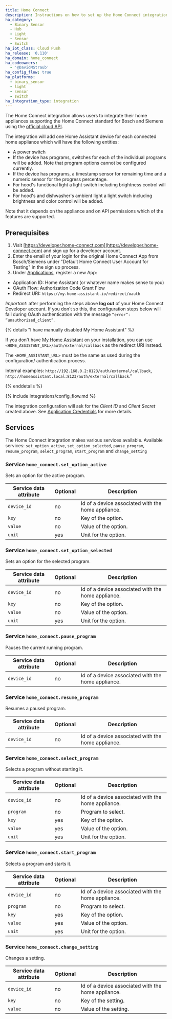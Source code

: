 ```yaml
---
title: Home Connect
description: Instructions on how to set up the Home Connect integration within Home Assistant.
ha_category:
  - Binary Sensor
  - Hub
  - Light
  - Sensor
  - Switch
ha_iot_class: Cloud Push
ha_release: '0.110'
ha_domain: home_connect
ha_codeowners:
  - '@DavidMStraub'
ha_config_flow: true
ha_platforms:
  - binary_sensor
  - light
  - sensor
  - switch
ha_integration_type: integration
---
```


The Home Connect integration allows users to integrate their home appliances supporting the Home Connect standard for Bosch and Siemens using the [official cloud API](https://developer.home-connect.com).

The integration will add one Home Assistant device for each connected home appliance which will have the following entities:

- A power switch
- If the device has programs, switches for each of the individual programs will be added. Note that program options cannot be configured currently.
- If the device has programs, a timestamp sensor for remaining time and a numeric sensor for the progress percentage.
- For hood's functional light a light switch including brightness control will be added.
- For hood's and dishwasher's ambient light a light switch including brightness and color control will be added.

Note that it depends on the appliance and on API permissions which of the features are supported.

## Prerequisites

1. Visit [https://developer.home-connect.com](https://developer.home-connect.com) and sign up for a developer account.
2. Enter the email of your login for the original Home Connect App from Bosch/Siemens under "Default Home Connect User Account for Testing" in the sign up process.
3. Under [Applications](https://developer.home-connect.com/applications), register a new App:

- Application ID: Home Assistant (or whatever name makes sense to you)
- OAuth Flow: Authorization Code Grant Flow
- Redirect URI: `https://my.home-assistant.io/redirect/oauth`

*Important*: after performing the steps above **log out** of your Home Connect Developer account. If you don't so this, the configuration steps below will fail during OAuth authentication with the message `“error”: “unauthorized_client”`.

{% details "I have manually disabled My Home Assistant" %}

If you don't have [My Home Assistant](/integrations/my) on your installation,
you can use `<HOME_ASSISTANT_URL>/auth/external/callback` as the redirect URI
instead.

The `<HOME_ASSISTANT_URL>` must be the same as used during the configuration/
authentication process.

Internal examples: `http://192.168.0.2:8123/auth/external/callback`, `http://homeassistant.local:8123/auth/external/callback`." 

{% enddetails %}

{% include integrations/config_flow.md %}

The integration configuration will ask for the *Client ID* and *Client Secret* created above. See [Application Credentials](/integrations/application_credentials) for more details.

## Services

The Home Connect integration makes various services available.
Available services: `set_option_active`, `set_option_selected`, `pause_program`, `resume_program`, `select_program`, `start_program` and `change_setting`

### Service `home_connect.set_option_active`

Sets an option for the active program.

| Service data attribute    | Optional | Description                                      |
|---------------------------|----------|--------------------------------------------------|
| `device_id` | no | Id of a device associated with the home appliance. |
| `key` | no | Key of the option. |
| `value` | no | Value of the option. |
| `unit` | yes | Unit for the option. |

### Service `home_connect.set_option_selected`

Sets an option for the selected program.

| Service data attribute    | Optional | Description                                      |
|---------------------------|----------|--------------------------------------------------|
| `device_id` | no | Id of a device associated with the home appliance. |
| `key` | no | Key of the option. |
| `value` | no | Value of the option. |
| `unit` | yes | Unit for the option. |

### Service `home_connect.pause_program`

Pauses the current running program.

| Service data attribute    | Optional | Description                                      |
|---------------------------|----------|--------------------------------------------------|
| `device_id` | no | Id of a device associated with the home appliance. |

### Service `home_connect.resume_program`

Resumes a paused program.

| Service data attribute    | Optional | Description                                      |
|---------------------------|----------|--------------------------------------------------|
| `device_id` | no | Id of a device associated with the home appliance. |

### Service `home_connect.select_program`

Selects a program without starting it.

| Service data attribute    | Optional | Description                                      |
|---------------------------|----------|--------------------------------------------------|
| `device_id` | no | Id of a device associated with the home appliance. |
| `program` | no | Program to select. |
| `key` | yes | Key of the option. |
| `value` | yes | Value of the option. |
| `unit` | yes | Unit for the option. |

### Service `home_connect.start_program`

Selects a program and starts it.

| Service data attribute    | Optional | Description                                      |
|---------------------------|----------|--------------------------------------------------|
| `device_id` | no | Id of a device associated with the home appliance. |
| `program` | no | Program to select. |
| `key` | yes | Key of the option. |
| `value` | yes | Value of the option. |
| `unit` | yes | Unit for the option. |

### Service `home_connect.change_setting`

Changes a setting.

| Service data attribute    | Optional | Description                                      |
|---------------------------|----------|--------------------------------------------------|
| `device_id` | no | Id of a device associated with the home appliance. |
| `key` | no | Key of the setting. |
| `value` | no | Value of the setting. |
